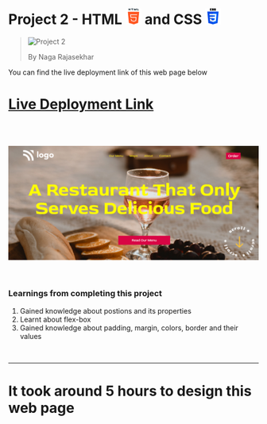 # Project 2 - HTML ![HTML Logo](./HTML%20logo.png) and CSS ![CSS logo](./CSS%20logo.png)

> ![Project 2](https://img.shields.io/badge/Project-2-brightgreen)
>
> By Naga Rajasekhar

You can find the live deployment link of this web page below

# [Live Deployment Link](https://tastyrestuarant.netlify.app/)

<br/>
<br/>

![Preview](./preview_image.png)

<br/>

### Learnings from completing this project

1. Gained knowledge about postions and its properties<br/>
2. Learnt about flex-box
3. Gained knowledge about padding, margin, colors, border and their values

<br>

<hr>

# It took around 5 hours to design this web page
